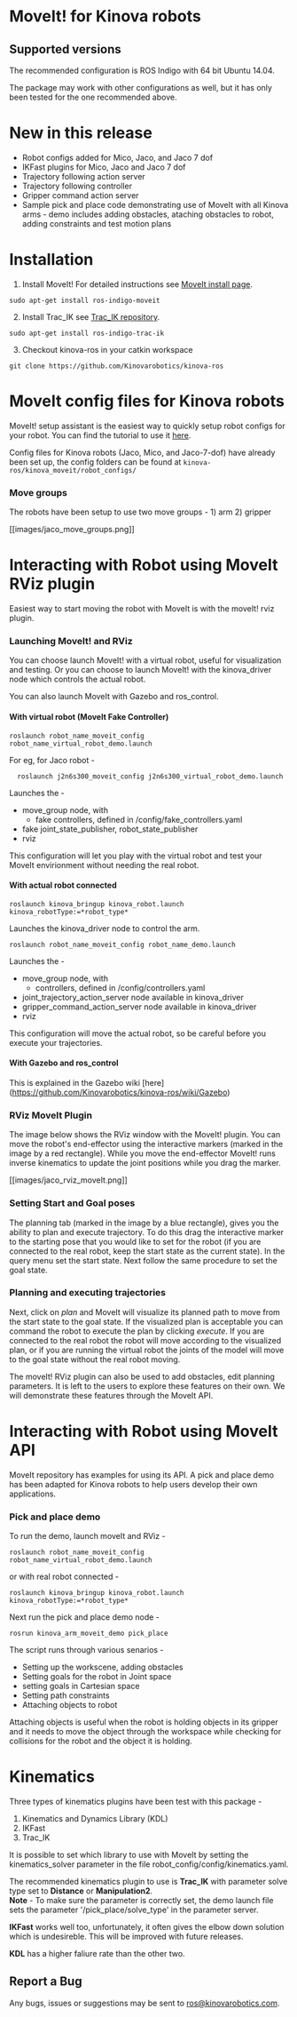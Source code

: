 # MoveIt! for Kinova robots

## Supported versions
The recommended configuration is ROS Indigo with 64 bit Ubuntu 14.04.

The package may work with other configurations as well, but it has only been tested for the one recommended above. 

# New in this release
- Robot configs added for Mico, Jaco, and Jaco 7 dof
- IKFast plugins for Mico, Jaco and Jaco 7 dof
- Trajectory following action server
- Trajectory following controller
- Gripper command action server
- Sample pick and place code demonstrating use of MoveIt with all Kinova arms - demo includes adding
  obstacles, ataching obstacles to robot, adding constraints and test motion plans

# Installation

1. Install MoveIt! For detailed instructions see [MoveIt install page](http://moveit.ros.org/install/ "http://moveit.ros.org/install/").  
```
sudo apt-get install ros-indigo-moveit
```
2. Install Trac_IK see [Trac_IK repository](https://bitbucket.org/traclabs/trac_ik "https://bitbucket.org/traclabs/trac_ik").  
```
sudo apt-get install ros-indigo-trac-ik
```
3. Checkout kinova-ros in your catkin workspace  
```
git clone https://github.com/Kinovarobotics/kinova-ros
```


# MoveIt config files for Kinova robots

MoveIt! setup assistant is the easiest way to quickly setup robot configs for your robot.
You can find the tutorial to use it [here](http://docs.ros.org/kinetic/api/moveit_tutorials/html/doc/setup_assistant/setup_assistant_tutorial.html "http://docs.ros.org/kinetic/api/moveit_tutorials/html/doc/setup_assistant/setup_assistant_tutorial.html").

Config files for Kinova robots (Jaco, Mico, and Jaco-7-dof) have already been set up, the
config folders can be found at ```kinova-ros/kinova_moveit/robot_configs/```  

### Move groups
The robots have been setup to use two move groups - 1) arm 2) gripper

[[images/jaco_move_groups.png]]

# Interacting with Robot using MoveIt RViz plugin

Easiest way to start moving the robot with MoveIt is with the moveIt! rviz plugin. 

### Launching MoveIt! and RViz
You can choose launch MoveIt! with a virtual robot, useful for visualization and testing.
Or you can choose to launch MoveIt! with the kinova_driver node which controls the actual
robot.

You can also launch MoveIt with Gazebo and ros_control.
 
#### With virtual robot (MoveIt Fake Controller) 
```
roslaunch robot_name_moveit_config robot_name_virtual_robot_demo.launch
```

For eg, for Jaco robot -
 
```
  roslaunch j2n6s300_moveit_config j2n6s300_virtual_robot_demo.launch
```

Launches the -
 
- move_group node, with
  - fake controllers, defined in /config/fake_controllers.yaml
- fake joint_state_publisher, robot_state_publisher
- rviz

This configuration will let you play with the virtual robot and test your MoveIt envirionment
without needing the real robot.

#### With actual robot connected

```
roslaunch kinova_bringup kinova_robot.launch kinova_robotType:=*robot_type*
```

Launches the kinova_driver node to control the arm.

```
roslaunch robot_name_moveit_config robot_name_demo.launch
```

Launches the - 

- move_group node, with 
  -  controllers, defined in /config/controllers.yaml 
- joint_trajectory_action_server node available in kinova_driver
- gripper_command_action_server node available in kinova_driver
- rviz 

This configuration will move the actual robot, so be careful before you execute your trajectories.

#### With Gazebo and ros_control

This is explained in the Gazebo wiki [here] (https://github.com/Kinovarobotics/kinova-ros/wiki/Gazebo) 

### RViz MoveIt Plugin

The image below shows the RViz window with the MoveIt! plugin. You can move the robot's end-effector
using the interactive markers (marked in the image by a red rectangle). While you move the end-effector
MoveIt! runs inverse kinematics to update the joint positions while you drag the marker.

[[images/jaco_rviz_moveIt.png]]

### Setting Start and Goal poses

The planning tab (marked in the image by a blue rectangle), gives you the ability to plan and execute
trajectory. To do this drag the interactive marker to the starting pose that you would like to set for the
robot (if you are connected to the real robot, keep the start state as the current state). In the query 
menu set the start state. Next follow the same procedure to set the goal state. 

### Planning and executing trajectories

Next, click on *plan* and MoveIt will visualize its planned path to move from the start state to the goal 
state. If the visualized plan is acceptable you can command the robot to execute the plan by clicking 
*execute*. If you are connected to the real robot the robot will move according to the visualized plan,
or if you are running the virtual robot the joints of the model will move to the goal state without
the real robot moving.

The moveIt! RViz plugin can also be used to add obstacles, edit planning parameters. It is left to 
the users to explore these features on their own. We will demonstrate these features through the
MoveIt API.


# Interacting with Robot using MoveIt API
MoveIt repository has examples for using its API. A pick and place demo has been adapted for 
Kinova robots to help users develop their own applications.

### Pick and place demo

To run the demo, launch moveIt and RViz -

```
roslaunch robot_name_moveit_config robot_name_virtual_robot_demo.launch
```

or with real robot connected - 

```
roslaunch kinova_bringup kinova_robot.launch kinova_robotType:=*robot_type*
```

Next run the pick and place demo node - 

```
rosrun kinova_arm_moveit_demo pick_place 
```

The script runs through various senarios -

- Setting up the workscene, adding obstacles
- Setting goals for the robot in Joint space
- setting goals in Cartesian space
- Setting path constraints
- Attaching objects to robot 

Attaching objects is useful when the robot is holding objects in its gripper and it needs
to move the object through the workspace while checking for collisions for the robot and 
the object it is holding.


# Kinematics

Three types of kinematics plugins have been test with this package - 

1. Kinematics and Dynamics Library (KDL)
2. IKFast
3. Trac_IK

It is possible to set which library to use with MoveIt by setting the kinematics_solver 
parameter in the file robot_config/config/kinematics.yaml.

The recommended kinematics plugin to use is **Trac_IK** with parameter solve type set to
**Distance** or **Manipulation2**.  
**Note** - To make sure the parameter is correctly set, the demo launch file sets 
the parameter '/pick_place/solve_type' in the parameter server.

**IKFast** works well too, unfortunately, it often gives the elbow down solution which is
undesireble. This will be improved with future releases.

**KDL** has a higher faliure rate than the other two.  


## Report a Bug
Any bugs, issues or suggestions may be sent to ros@kinovarobotics.com.


